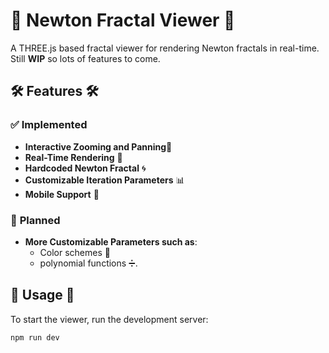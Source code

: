 # 🌟 **Newton Fractal Viewer** 🌟

A THREE.js based fractal viewer for rendering Newton fractals in real-time.
Still **WIP** so lots of features to come.

## 🛠️ **Features** 🛠️

### ✅ **Implemented**

- **Interactive Zooming and Panning**🔎
- **Real-Time Rendering** 🚀
- **Hardcoded Newton Fractal** 🌀
- **Customizable Iteration Parameters** 📊
- **Mobile Support** 📱

### 📝 **Planned**

- **More Customizable Parameters such as**:
    - Color schemes 🌈
    - polynomial functions ➗.

## 🚀 **Usage** 🚀

To start the viewer, run the development server:

```bash
npm run dev
